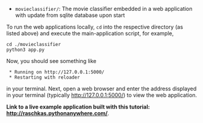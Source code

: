 
- `movieclassifier/`: The movie classifier embedded in a web application with update from sqlite database upon start


To run the web applications locally, `cd` into the respective directory (as listed above) and execute the main-application script, for example,

    cd ./movieclassifier
    python3 app.py

Now, you should see something like

     * Running on http://127.0.0.1:5000/
     * Restarting with reloader

in your terminal.
Next, open a web browser and enter the address displayed in your terminal (typically http://127.0.0.1:5000/) to view the web application.


**Link to a live example application built with this tutorial: http://raschkas.pythonanywhere.com/**.
